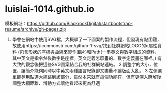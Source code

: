 # luislai-1014.github.io
模板網址：https://github.com/BlackrockDigital/startbootstrap-resume/archive/gh-pages.zip
1. 學會在網站中使用SVG檔，大概學了一下圖案的製作流程，但發現有點困難，故使用https://iconmonstr.com/github-1-svg/找到社群網站LOGO的d屬性資料
(包含形狀的座標與曲線來製作圖片)和Path(一串英文與數字組成的資料，其中英文是指令然後數字是座標。英文定義怎麼畫的、數字定義畫在哪裡。)
有大致的觀念後把這些SVG圖案結合我的社群網站連結。
2.調整字的大小，位置，讓簡介能夠同時以中英文兩種語言紀錄卻又盡量不讓版面太亂。
3.左側選單能夠用點選大綱跳到該部分，雖然本來就有這個功能在，但有更深入瞭解後調整大綱距離、滑動方式讓他看起來更為舒適
